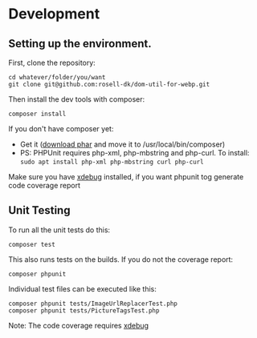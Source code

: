# Development

## Setting up the environment.

First, clone the repository:
```
cd whatever/folder/you/want
git clone git@github.com:rosell-dk/dom-util-for-webp.git
```

Then install the dev tools with composer:

```
composer install
```

If you don't have composer yet:
- Get it ([download phar](https://getcomposer.org/composer.phar) and move it to /usr/local/bin/composer)
- PS: PHPUnit requires php-xml, php-mbstring and php-curl. To install: `sudo apt install php-xml php-mbstring curl php-curl`


Make sure you have [xdebug](https://xdebug.org/docs/install) installed, if you want phpunit tog generate code coverage report

## Unit Testing

To run all the unit tests do this:
```
composer test
```
This also runs tests on the builds.
If you do not the coverage report:
```
composer phpunit
```

Individual test files can be executed like this:
```
composer phpunit tests/ImageUrlReplacerTest.php
composer phpunit tests/PictureTagsTest.php
```

Note:
The code coverage requires [xdebug](https://xdebug.org/docs/install)

